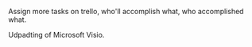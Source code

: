 Assign more tasks on trello, who'll accomplish what, who accomplished what.

Udpadting of Microsoft Visio.
